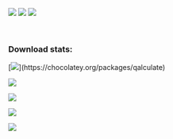 [![](https://img.shields.io/badge/AU-status-brightgreen)](https://gist.github.com/C4illin/227088b329dc2be21dbf7352d31af92b)
[![](https://ci.appveyor.com/api/projects/status/github/C4illin/Choco-Packages?svg=true)](https://ci.appveyor.com/project/C4illin/Choco-Packages)
[![](https://img.shields.io/badge/profile-C4illin-brightgreen)](https://chocolatey.org/profiles/C4illin)

<br/>

### Download stats:
[![](https://img.shields.io/chocolatey/dt/qalculate?label=Qalculate!)](https://chocolatey.org/packages/qalculate)

[![](https://img.shields.io/chocolatey/dt/airexplorer?label=AirExplorer)](https://chocolatey.org/packages/airexplorer)

[![](https://img.shields.io/chocolatey/dt/mpv.net?label=mpv.net)](https://chocolatey.org/packages/mpv.net)

[![](https://img.shields.io/chocolatey/dt/hybrid?label=hybrid)](https://chocolatey.org/packages/hybrid)

[![](https://img.shields.io/chocolatey/dt/th-ch-youtube-music?label=YTMusic)](https://chocolatey.org/packages/th-ch-youtube-music)

<!-- [![](https://img.shields.io/chocolatey/dt/desktop-audio-streamer?label=AudioStreamer)](https://chocolatey.org/packages/desktop-audio-streamer) -->

<!-- [![](https://data.jsdelivr.com/v1/package/gh/C4illin/Choco-Packages/badge)](https://www.jsdelivr.com/package/gh/C4illin/Choco-Packages) -->
